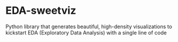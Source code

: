 # EDA-sweetviz
Python library that generates beautiful, high-density visualizations to kickstart EDA (Exploratory Data Analysis) with a single line of code
